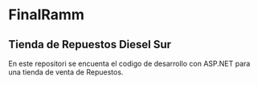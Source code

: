 # FinalRamm
## Tienda de Repuestos Diesel Sur

En este repositori se encuenta el codigo de desarrollo con ASP.NET para una tienda de venta de Repuestos.

